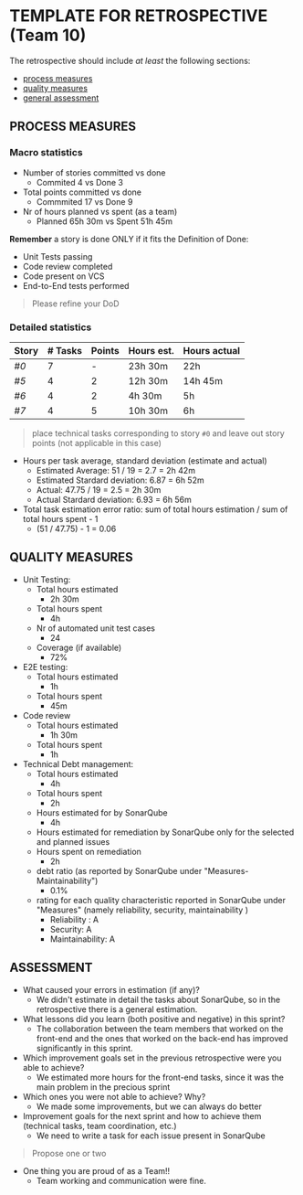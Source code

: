 TEMPLATE FOR RETROSPECTIVE (Team 10)
=====================================

The retrospective should include _at least_ the following
sections:

- [process measures](#process-measures)
- [quality measures](#quality-measures)
- [general assessment](#assessment)

## PROCESS MEASURES 

### Macro statistics

- Number of stories committed vs done 
  - Commited 4 vs Done 3
- Total points committed vs done 
  - Commmited 17 vs Done 9
- Nr of hours planned vs spent (as a team)
  - Planned 65h 30m vs Spent 51h 45m

**Remember**  a story is done ONLY if it fits the Definition of Done:
 
- Unit Tests passing
- Code review completed
- Code present on VCS
- End-to-End tests performed

> Please refine your DoD 

### Detailed statistics

| Story | # Tasks | Points | Hours est. | Hours actual |
|-------|---------|--------|------------|--------------|
| _#0_  | 7       | -      | 23h 30m    | 22h          |
| _#5_  | 4       | 2      | 12h 30m    | 14h 45m      |
| _#6_  | 4       | 2      | 4h 30m     | 5h           |
| _#7_  | 4       | 5      | 10h 30m    | 6h           |


> place technical tasks corresponding to story `#0` and leave out story points (not applicable in this case)

- Hours per task average, standard deviation (estimate and actual)
  - Estimated Average: 51 / 19 = 2.7 = 2h 42m
  - Estimated Stardard deviation: 6.87 = 6h 52m
  - Actual: 47.75 / 19 = 2.5 = 2h 30m
  - Actual Stardard deviation: 6.93 = 6h 56m
- Total task estimation error ratio: sum of total hours estimation / sum of total hours spent - 1
  - (51 / 47.75) - 1 = 0.06
  
## QUALITY MEASURES 

- Unit Testing:
  - Total hours estimated
    - 2h 30m
  - Total hours spent
    - 4h
  - Nr of automated unit test cases
    - 24
  - Coverage (if available)
    - 72%
- E2E testing:
  - Total hours estimated
    - 1h
  - Total hours spent
    - 45m
- Code review
  - Total hours estimated
    - 1h 30m
  - Total hours spent
    - 1h
- Technical Debt management:
  - Total hours estimated
    - 4h
  - Total hours spent
    - 2h
  - Hours estimated for by SonarQube
    - 4h
  - Hours estimated for remediation by SonarQube only for the selected and planned issues 
  - Hours spent on remediation
    - 2h
  - debt ratio (as reported by SonarQube under "Measures-Maintainability")
    - 0.1%
  - rating for each quality characteristic reported in SonarQube under "Measures" (namely reliability, security, maintainability )
    - Reliability : A
    - Security: A
    - Maintainability: A


## ASSESSMENT

- What caused your errors in estimation (if any)?
  - We didn't estimate in detail the tasks about SonarQube, so in the retrospective there is a general estimation.
- What lessons did you learn (both positive and negative) in this sprint?
  - The collaboration between the team members that worked on the front-end and the ones that worked on the back-end has improved significantly in this sprint.
- Which improvement goals set in the previous retrospective were you able to achieve? 
  - We estimated more hours for the front-end tasks, since it was the main problem in the precious sprint
- Which ones you were not able to achieve? Why?
  - We made some improvements, but we can always do better
- Improvement goals for the next sprint and how to achieve them (technical tasks, team coordination, etc.)
  - We need to write a task for each issue present in SonarQube
> Propose one or two

- One thing you are proud of as a Team!!
  - Team working and communication were fine.